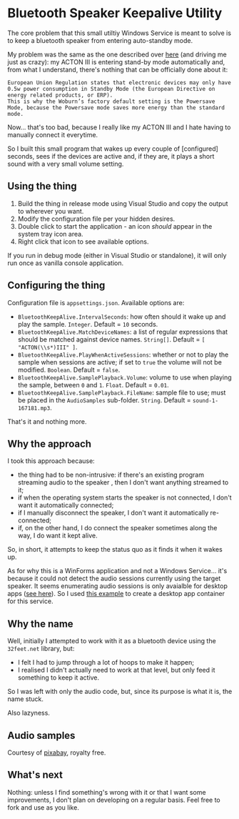 ﻿# Bluetooth Speaker Keepalive Utility

The core problem that this small utiltiy Windows Service is meant to solve is to keep a bluetooth speaker from entering auto-standby mode.

My problem was the same as the one described over [here](https://my.marshall.com/forum/question/2961/how-do-i-disable-acton-2%E2%80%99s-auto-standby-mode) (and driving me just as crazy): my ACTON III is entering stand-by mode automatically and, from what I understand, there's nothing that can be officially done about it:

```
European Union Regulation states that electronic devices may only have 0.5w power consumption in Standby Mode (the European Directive on energy related products, or ERP).
This is why the Woburn’s factory default setting is the Powersave Mode, because the Powersave mode saves more energy than the standard mode.
```

Now... that's too bad, because I really like my ACTON III and I hate having to manually connect it everytime. 

So I built this small program that wakes up every couple of [configured] seconds, sees if the devices are active and, if they are, it plays a short sound with a very small volume setting.

## Using the thing

1. Build the thing in release mode using Visual Studio and copy the output to wherever you want.
2. Modify the configuration file per your hidden desires.
3. Double click to start the application - an icon *should* appear in the system tray icon area.
4. Right click that icon to see available options.

If you run in debug mode (either in Visual Studio or standalone), it will only run once as vanilla console application.

## Configuring the thing

Configuration file is `appsettings.json`. Available options are:

- `BluetoothKeepAlive.IntervalSeconds`: how often should it wake up and play the sample. `Integer`. Default = `10` seconds.
- `BluetoothKeepAlive.MatchDeviceNames`: a list of regular expressions that should be matched against device names. `String[]`. Default = `[ "ACTON(\\s*)III" ]`.
- `BluetoothKeepAlive.PlayWhenActiveSessions`: whether or not to play the sample when sessions are active; if set to `true` the volume will not be modified. `Boolean`. Default = `false`.
- `BluetoothKeepAlive.SamplePlayback.Volume`: volume to use when playing the sample, between `0` and `1`. `Float`. Default = `0.01`.
- `BluetoothKeepAlive.SamplePlayback.FileName`: sample file to use; must be placed in the `AudioSamples` sub-folder. `String`. Default = `sound-1-167181.mp3`.

That's it and nothing more.

## Why the approach

I took this approach because:

- the thing had to be non-intrusive: if there's an existing program streaming audio to the speaker , then I don't want anything streamed to it;
- if when the operating system starts the speaker is not connected, I don't want it automatically connected;
- if I manually disconnect the speaker, I don't want it automatically re-connected;
- if, on the other hand, I do connect the speaker sometimes along the way, I do want it kept alive.

So, in short, it attempts to keep the status quo as it finds it when it wakes up.

As for why this is a WinForms application and not a Windows Service... it's because it could not detect the audio sessions currently using the target speaker. It seems enumerating audio sessions is only avaialble for desktop apps ([see here](https://learn.microsoft.com/en-us/windows/win32/api/audiopolicy/nn-audiopolicy-iaudiosessionenumerator)).
So I used [this example](https://www.codeproject.com/Articles/290013/Formless-System-Tray-Application) to create a desktop app container for this service.

## Why the name

Well, initially I attempted to work with it as a bluetooth device using the `32feet.net` library, but:

- I felt I had to jump through a lot of hoops to make it happen;
- I realised I didn't actually need to work at that level, but only feed it something to keep it active.

So I was left with only the audio code, but, since its purpose is what it is, the name stuck. 

Also lazyness.

## Audio samples

Courtesy of [pixabay](https://pixabay.com/sound-effects/search/1%20second/), royalty free. 

## What's next

Nothing: unless I find something's wrong with it or that I want some improvements, I don't plan on developing on a regular basis. 
Feel free to fork and use as you like.